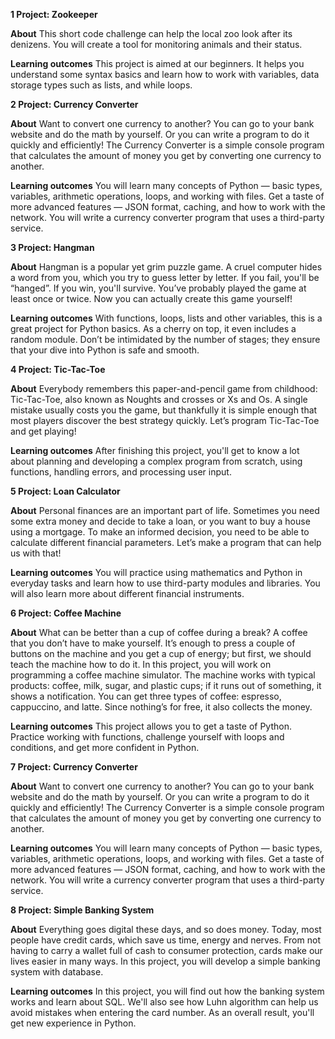**1 Project: Zookeeper**

**About**
This short code challenge can help the local zoo look after its denizens. You will create a tool for monitoring animals and their status.

**Learning outcomes**
This project is aimed at our beginners. It helps you understand some syntax basics and learn how to work with variables, data storage types such as lists, and while loops.



**2 Project: Currency Converter**

**About**
Want to convert one currency to another? You can go to your bank website and do the math by yourself. Or you can write a program to do it quickly and efficiently! The Currency Converter is a simple console program that calculates the amount of money you get by converting one currency to another.

**Learning outcomes**
You will learn many concepts of Python — basic types, variables, arithmetic operations, loops, and working with files. Get a taste of more advanced features — JSON format, caching, and how to work with the network. You will write a currency converter program that uses a third-party service.



**3 Project: Hangman**

**About**
Hangman is a popular yet grim puzzle game. A cruel computer hides a word from you, which you try to guess letter by letter. If you fail, you'll be “hanged”. If you win, you'll survive. You’ve probably played the game at least once or twice. Now you can actually create this game yourself!

**Learning outcomes**
With functions, loops, lists and other variables, this is a great project for Python basics. As a cherry on top, it even includes a random module. Don’t be intimidated by the number of stages; they ensure that your dive into Python is safe and smooth.



**4 Project: Tic-Tac-Toe**

**About**
Everybody remembers this paper-and-pencil game from childhood: Tic-Tac-Toe, also known as Noughts and crosses or Xs and Os. A single mistake usually costs you the game, but thankfully it is simple enough that most players discover the best strategy quickly. Let’s program Tic-Tac-Toe and get playing!

**Learning outcomes**
After finishing this project, you'll get to know a lot about planning and developing a complex program from scratch, using functions, handling errors, and processing user input.



**5 Project: Loan Calculator**

**About**
Personal finances are an important part of life. Sometimes you need some extra money and decide to take a loan, or you want to buy a house using a mortgage. To make an informed decision, you need to be able to calculate different financial parameters. Let’s make a program that can help us with that!

**Learning outcomes**
You will practice using mathematics and Python in everyday tasks and learn how to use third-party modules and libraries. You will also learn more about different financial instruments.



**6 Project: Coffee Machine**

**About**
What can be better than a cup of coffee during a break? A coffee that you don’t have to make yourself. It’s enough to press a couple of buttons on the machine and you get a cup of energy; but first, we should teach the machine how to do it. In this project, you will work on programming a coffee machine simulator. The machine works with typical products: coffee, milk, sugar, and plastic cups; if it runs out of something, it shows a notification. You can get three types of coffee: espresso, cappuccino, and latte. Since nothing’s for free, it also collects the money.

**Learning outcomes**
This project allows you to get a taste of Python. Practice working with functions, challenge yourself with loops and conditions, and get more confident in Python.



**7 Project: Currency Converter**

**About**
Want to convert one currency to another? You can go to your bank website and do the math by yourself. Or you can write a program to do it quickly and efficiently! The Currency Converter is a simple console program that calculates the amount of money you get by converting one currency to another.

**Learning outcomes**
You will learn many concepts of Python — basic types, variables, arithmetic operations, loops, and working with files. Get a taste of more advanced features — JSON format, caching, and how to work with the network. You will write a currency converter program that uses a third-party service.



**8 Project: Simple Banking System**

**About**
Everything goes digital these days, and so does money. Today, most people have credit cards, which save us time, energy and nerves. From not having to carry a wallet full of cash to consumer protection, cards make our lives easier in many ways. In this project, you will develop a simple banking system with database.

**Learning outcomes**
In this project, you will find out how the banking system works and learn about SQL. We'll also see how Luhn algorithm can help us avoid mistakes when entering the card number. As an overall result, you'll get new experience in Python.


